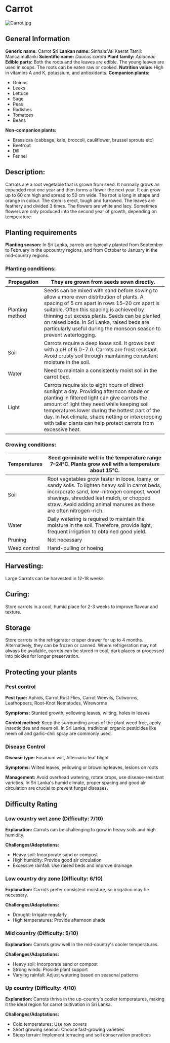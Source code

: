 # Carrot
![Carrot.jpg](../../assets/images/Carrot.jpg "By Evan-Amos - Own work, Public Domain, https://commons.wikimedia.org/w/index.php?curid=80678492")

## General Information
**Generic name:** Carrot
**Sri Lankan name:** Sinhala:Val Kaerat Tamil: Mancalmullanki
**Scientific name:** _Daucus carota_
**Plant family:** _Apiaceae_
**Edible parts:** Both the roots and the leaves are edible. The young leaves are used in soups. The roots can be eaten raw or cooked.
**Nutrition value:** High in vitamins A and K, potassium, and antioxidants.
**Companion plants:**
- Onions
- Leeks
- Lettuce
- Sage
- Peas
- Radishes
- Tomatoes
- Beans

**Non-companion plants:**
- Brassicas (cabbage, kale, broccoli, cauliflower, brussel sprouts etc)
- Beetroot
- Dill
- Fennel

## Description:
Carrots are a root vegetable that is grown from seed. It normally grows an expanded root one year and then forms a flower the next year. It can grow up to 60 cm high and spread to 50 cm wide. The root is long in shape and orange in colour. The stem is erect, tough and furrowed. The leaves are feathery and divided 3 times. The flowers are white and lacy. Sometimes flowers are only produced into the second year of growth, depending on temperature.

## Planting requirements
**Planting season:** <update>In Sri Lanka, carrots are typically planted from September to February in the upcountry regions, and from October to January in the mid-country regions.</update>

### Planting conditions:
| Propagation | They are grown from seeds sown directly.|
|----|----|
| Planting method | Seeds can be mixed with sand before sowing to allow a more even distribution of plants. A spacing of 5 cm apart in rows 15–20 cm apart is suitable. Often this spacing is achieved by thinning out excess plants. Seeds can be planted on raised beds. In Sri Lanka, raised beds are particularly useful during the monsoon season to prevent waterlogging.|
| Soil | Carrots require a deep loose soil. It grows best with a pH of 6.0-7.0. Carrots are frost resistant. Avoid crusty soil through maintaining consistent moisture in the soil.|
| Water | Need to maintain a consistently moist soil in the carrot bed.|
| Light | Carrots require six to eight hours of direct sunlight a day. Providing afternoon shade or planting in filtered light can give carrots the amount of light they need while keeping soil temperatures lower during the hottest part of the day. In hot climate, shade netting or intercropping with taller plants can help protect carrots from excessive heat.|

### Growing conditions:

| **Temperatures** | Seed germinate well in the temperature range 7–24°C. Plants grow well with a temperature about 15°C. |
|----|----|
| Soil | Root vegetables grow faster in loose, loamy, or sandy soils. To lighten heavy soil in carrot beds, incorporate sand, low-nitrogen compost, wood shavings, shredded leaf mulch, or chopped straw. Avoid adding animal manures as these are often nitrogen-rich.|
| Water | Daily watering is required to maintain the moisture in the soil. Therefore, provide light, frequent irrigation to obtained good yield.|
| Pruning | Not necessary|
| Weed control | Hand-pulling or hoeing |

## Harvesting:
Large Carrots can be harvested in 12-18 weeks.

## Curing:
<update>Store carrots in a cool, humid place for 2-3 weeks to improve flavour and texture.</update>

## Storage
<update>Store carrots in the refrigerator crisper drawer for up to 4 months. Alternatively, they can be frozen or canned. Where refrigeration may not always be available, carrots can be stored in cool, dark places or processed into pickles for longer preservation.</update>

## Protecting your plants
### Pest control
**Pest type:** Aphids, Carrot Rust Flies, Carrot Weevils, Cutworms, Leafhoppers, Root-Knot Nematodes, Wireworms

**Symptoms:** Stunted growth, yellowing leaves, wilting, holes in leaves

**Control method:** Keep the surrounding areas of the plant weed free, apply insecticides and neem oil. <update>In Sri Lanka, traditional organic pesticides like neem oil and garlic-chili spray are commonly used.</update>

### Disease Control
**Disease type:** Fusarium wilt, Alternaria leaf blight

**Symptoms:** Wilted leaves, yellowing or browning leaves, lesions on roots

**Management:** Avoid overhead watering, rotate crops, use disease-resistant varieties. <update>In Sri Lanka's humid climate, proper spacing and good air circulation are crucial to prevent fungal diseases.</update>

## Difficulty Rating
### Low country wet zone (Difficulty: 7/10)
**Explanation:** Carrots can be challenging to grow in heavy soils and high humidity.

**Challenges/Adaptations:**
- Heavy soil: Incorporate sand or compost
- High humidity: Provide good air circulation
- Excessive rainfall: Use raised beds and improve drainage

### Low country dry zone (Difficulty: 6/10)
**Explanation:** Carrots prefer consistent moisture, so irrigation may be necessary.

**Challenges/Adaptations:**
- Drought: Irrigate regularly
- High temperatures: Provide afternoon shade

### Mid country (Difficulty: 5/10)
**Explanation:** Carrots grow well in the mid-country's cooler temperatures.

**Challenges/Adaptations:**
- Heavy soil: Incorporate sand or compost
- Strong winds: Provide plant support
- Varying rainfall: Adjust watering based on seasonal patterns

### Up country (Difficulty: 4/10)
**Explanation:** Carrots thrive in the up-country's cooler temperatures, making it the ideal region for carrot cultivation in Sri Lanka.

**Challenges/Adaptations:**
- Cold temperatures: Use row covers
- Short growing season: Choose fast-growing varieties
- Steep terrain: Implement terracing and soil conservation practices
